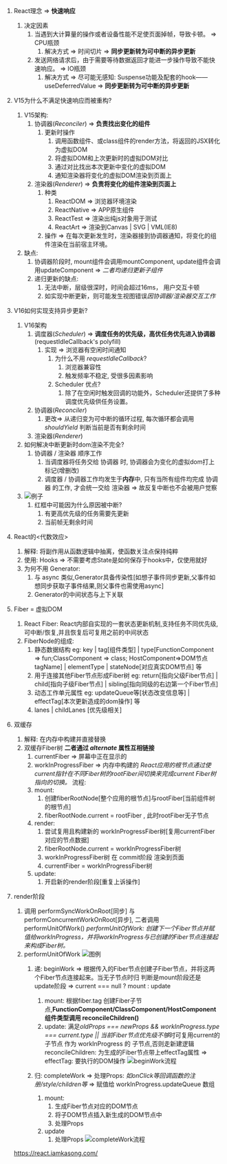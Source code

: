 1. React理念 => **快速响应**
   1. 决定因素
      1. 当遇到大计算量的操作或者设备性能不足使页面掉帧，导致卡顿。 => CPU瓶颈
         1. 解决方式 => 时间切片 => **同步更新转为可中断的异步更新**
      2. 发送网络请求后，由于需要等待数据返回才能进一步操作导致不能快速响应。 => IO瓶颈
         1. 解决方式 => 尽可能无感知: Suspense功能及配套的hook——useDeferredValue => **同步更新转为可中断的异步更新**

2. V15为什么不满足快速响应而被重构?
   1. V15架构:
      1. 协调器(*Reconciler*) => **负责找出变化的组件**
         1. 更新时操作
            1. 调用函数组件、或class组件的render方法，将返回的JSX转化为虚拟DOM
            2. 将虚拟DOM和上次更新时的虚拟DOM对比
            3. 通过对比找出本次更新中变化的虚拟DOM
            4. 通知渲染器将变化的虚拟DOM渲染到页面上
      2. 渲染器(*Renderer*) => **负责将变化的组件渲染到页面上**
         1. 种类
            1. ReactDOM => 浏览器环境渲染
            2. ReactNative => APP原生组件
            3. ReactTest => 渲染出纯js对象用于测试
            4. ReactArt => 渲染到Canvas | SVG | VML(IE8)
         2. 操作 => 在每次更新发生时，渲染器接到协调器通知，将变化的组件渲染在当前宿主环境。
   2. 缺点:
      1. 协调器阶段时, mount组件会调用mountComponent, update组件会调用updateComponent => *二者均递归更新子组件*
      2. 递归更新的缺点:
         1. 无法中断，层级很深时，时间会超过16ms， 用户交互卡顿
         2. 如实现中断更新，则可能发生视图错误*因协调器/渲染器交互工作*
3. V16如何实现支持异步更新?
   1. V16架构
      1. 调度器(*Scheduler*) => **调度任务的优先级，高优任务优先进入协调器** (requestIdleCallback's polyfill)
         1. 实现 => 浏览器有空闲时间通知
            1. 为什么不用 *requestIdleCallback*?
               1. 浏览器兼容性
               2. 触发频率不稳定, 受很多因素影响
            2. Scheduler 优点? 
               1. 除了在空闲时触发回调的功能外，Scheduler还提供了多种调度优先级供任务设置。
      2. 协调器(*Reconciler*)
         1. 更改=> 从递归变为可中断的循环过程, 每次循环都会调用 *shouldYield* 判断当前是否有剩余时间
      3. 渲染器(*Renderer*)
   2. 如何解决中断更新时dom渲染不完全?
      1. 协调器 / 渲染器 顺序工作
         1. 当调度器将任务交给 协调器 时, 协调器会为变化的虚拟dom打上标记(增删改)
         2. 调度器 / 协调器工作均发生于**内存**中, 只有当所有组件均完成 协调器 的工作, 才会统一交给 渲染器 => 故反复中断也不会被用户觉察
   3. ![例子](https://react.iamkasong.com/img/process.png)
      1. 红框中可能因为什么原因被中断?
         1. 有更高优先级的任务需要先更新
         2. 当前帧无剩余时间
4. React的<代数效应>
   1. 解释: 将副作用从函数逻辑中抽离，使函数关注点保持纯粹
   2. 使用: Hooks => 不需要考虑State是如何保存于hooks中，仅使用就好
   3. 为何不用 Generator:
      1. 与 async 类似,Generator具备传染性[如想子事件同步更新,父事件如想同步获取子事件结果,则父事件也需使用async]
      2. Generator的中间状态与上下关联
5. Fiber = 虚拟DOM
   1. React Fiber: React内部自实现的一套状态更新机制,支持任务不同优先级,可中断/恢复,并且恢复后可复用之前的中间状态
   2. FiberNode的组成:
      1. 静态数据结构 eg: key | tag[组件类型] | type[FunctionComponent => fun;ClassComponent => class; HostComponent=>DOM节点tagName] | elementType | stateNode[对应真实DOM节点] 等
      2. 用于连接其他Fiber节点形成Fiber树 eg: return[指向父级Fiber节点] | child[指向子级Fiber节点] | sibling[指向同级的右边第一个Fiber节点]
      3. 动态工作单元属性 eg: updateQueue等[状态改变信息等] | effectTag[本次更新造成的dom操作] 等
      4. lanes | childLanes [优先级相关]
6. 双缓存
   1. 解释: 在内存中构建并直接替换
   2. 双缓存Fiber树 **二者通过 *alternate* 属性互相链接**
      1. currentFiber => 屏幕中正在显示的
      2. workInProgressFiber => 内存中构建的
   *React应用的根节点通过使current指针在不同Fiber树的rootFiber间切换来完成current Fiber树指向的切换。*
   流程:
      1. mount:
         1. 创建fiberRootNode[整个应用的根节点]与rootFiber[当前组件树的根节点]
         2. fiberRootNode.current = rootFiber , 此时rootFiber无子节点
      2. render:
         1. 尝试复用且构建新的 workInProgressFiber树[复用currentFiber对应的节点数据]
         2. fiberRootNode.current = workInProgressFiber树
         3. workInProgressFiber树 在 commit阶段 渲染到页面
         4. currentFiber = workInProgressFiber树
      3. update:
         1. 开启新的render阶段[重复上诉操作]
7. render阶段
   1. 调用 performSyncWorkOnRoot[同步] 与 performConcurrentWorkOnRoot[异步], 二者调用 performUnitOfWork()  *performUnitOfWork: 创建下一个Fiber节点并赋值给workInProgress，并将workInProgress与已创建的Fiber节点连接起来构成Fiber树。*
   2. performUnitOfWork ![图例](https://react.iamkasong.com/img/fiber.png)
      1. 递: beginWork => 根据传入的Fiber节点创建子Fiber节点，并将这两个Fiber节点连接起来。当无子节点时归
         判断是mount阶段还是update阶段 => current === null ? mount : update
            1. mount: 根据fiber.tag 创建Fiber子节点,**FunctionComponent/ClassComponent/HostComponent组件类型调用 reconcileChildren()**
            2. update: 满足*oldProps === newProps && workInProgress.type === current.type || 当前Fiber节点优先级不够*时可复用current的子节点 作为 workInProgress 的 子节点,否则走新建逻辑
            reconcileChildren: 为生成的Fiber节点带上effectTag属性 => effectTag: 要执行的DOM操作
            ![beginWork流程](https://react.iamkasong.com/img/beginWork.png)

            
      2. 归: completeWork => 处理Props: *如onClick等回调函数的注册/style/children等* => 赋值给 workInProgress.updateQueue 数组
         1. mount:
            1. 生成Fiber节点对应的DOM节点
            2. 将子DOM节点插入新生成的DOM节点中
            3. 处理Props 
         2. update
            1. 处理Props
            ![completeWork流程](https://react.iamkasong.com/img/completeWork.png)


   https://react.iamkasong.com/
   